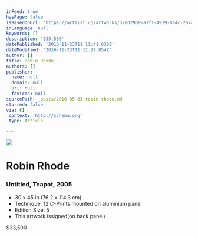 ```yaml
---
inFeed: true
hasPage: false
isBasedOnUrl: 'https://artlist.co/artworks/320d2959-a7f1-4919-8a4c-267ae51b9bf0'
inLanguage: null
keywords: []
description: '$33,500'
datePublished: '2016-11-23T11:11:41.639Z'
dateModified: '2016-11-23T11:11:27.854Z'
author: []
title: Robin Rhode
authors: []
publisher:
  name: null
  domain: null
  url: null
  favicon: null
sourcePath: _posts/2016-05-03-robin-rhode.md
starred: false
via: {}
_context: 'http://schema.org'
_type: Article

---
```

![](https://www.filepicker.io/api/file/uSNyymDlSJiC4wVgqYTz)

# Robin Rhode

### Untitled, Teapot, 2005

* 30 x 45 in (76.2 x 114.3 cm)
* Technique: 12 C-Prints mounted on aluminium panel
* Edition Size: 5
* This artwork issigned(on back panel)

$33,500